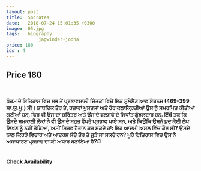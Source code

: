 ```yaml
---
layout: post
title:  Socrates
date:   2018-07-24 15:01:35 +0300
image:  05.jpg
tags:   biography
            jagwinder-jodha
price: 180
ids : 4
---
```


<h2>Price 180 </h2><br>


<strong>ਪੱਛਮ ਦੇ ਇਤਿਹਾਸ ਵਿਚ ਸਭ ਤੋਂ ਪ੍ਰਭਾਵਸ਼ਾਲੀ ਚਿੰਤਕਾਂ ਵਿਚੋਂ ਇਕ ਸੁਲੇਸੈਟ ਆਫ਼ ਏਥਨਜ਼ (469-399 ਸਾ.ਯੁ.ਪੂ.) ਸੀ। ਸ਼ਾਬਦਿਕ ਤੌਰ ਤੇ, ਹਜ਼ਾਰਾਂ ਪੁਸਤਕਾਂ ਅਤੇ ਹੋਰ ਕਲਾਕ੍ਰਿਤੀਆਂ ਉਸ ਨੂੰ ਸਮਰਪਿਤ ਕੀਤੀਆਂ ਗਈਆਂ ਹਨ, ਫਿਰ ਵੀ ਉਸ ਦਾ ਚਰਿੱਤਰ ਅਤੇ ਉਸ ਦੇ ਫਲਸਫੇ ਦੇ ਸਿਧਾਂਤ ਗੁੰਝਲਦਾਰ ਹਨ. ਇੱਥੋਂ ਤਕ ਕਿ ਉਸਦੇ ਸਮਕਾਲੀ ਲੋਕਾਂ ਨੇ ਵੀ ਉਸ ਦੇ ਬਹੁਤ ਵੱਖਰੇ ਪ੍ਰਭਾਵ ਪਾਏ ਸਨ, ਅਤੇ ਕਿਉਂਕਿ ਉਸਨੇ ਖ਼ੁਦ ਕੋਈ ਲੇਖ ਲਿਖਣ ਨੂੰ ਨਹੀਂ ਛੱਡਿਆ, ਅਸੀਂ ਸਿਰਫ ਹੈਰਾਨ ਕਰ ਸਕਦੇ ਹਾਂ: ਇਹ ਆਦਮੀ ਅਸਲ ਵਿੱਚ ਕੌਣ ਸੀ? ਉਸਦੇ ਨਾਲ ਕਿਹੜੇ ਵਿਚਾਰ ਅਤੇ ਆਦਰਸ਼ ਸੱਚੇ ਤੌਰ ਤੇ ਜੁੜੇ ਜਾ ਸਕਦੇ ਹਨ? ਪੂਰੇ ਇਤਿਹਾਸ ਵਿਚ ਉਸ ਨੇ ਅਸਾਧਾਰਣ ਪ੍ਰਭਾਵ ਦਾ ਕੀ ਅਧਾਰ ਬਣਾਇਆ ਹੈ?ੋ</strong><br><br>


<h4><a class="add-cart cart1" href="{{ site.baseurl }}/books#4"><b>Check Availability</b></a></h4>

<body>
 <script src="{{ site.baseurl }}/js/main.js"></script>
 </body>
